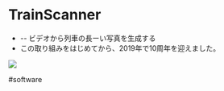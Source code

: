 # TrainScanner


* [](https://github.com/vitroid/TrainScanner) -- ビデオから列車の長ーい写真を生成する
* この取り組みをはじめてから、2019年で10周年を迎えました。



![](https://live.staticflickr.com/1736/40895510390_54f5c89f99_k_d.jpg)



#software



